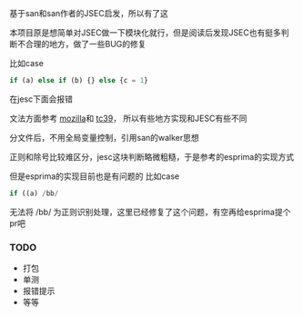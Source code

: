 基于san和san作者的JSEC启发，所以有了这

本项目原是想简单对JSEC做一下模块化就行，但是阅读后发现JSEC也有挺多判断不合理的地方，做了一些BUG的修复

比如case
```js
if (a) else if (b) {} else {c = 1}
```
在jesc下面会报错

文法方面参考
[mozilla](https://www-archive.mozilla.org/js/language/grammar14.html)和
[tc39](https://tc39.github.io/ecma262/#sec-ecmascript-language-expressions)， 所以有些地方实现和JESC有些不同

分文件后，不用全局变量控制，引用san的walker思想

正则和除号比较难区分，jesc这块判断略微粗糙，于是参考的esprima的实现方式

但是esprima的实现目前也是有问题的
比如case
```js
if ((a) /bb/
```
无法将 /bb/ 为正则识别处理，这里已经修复了这个问题，有空再给esprima提个pr吧

### TODO
- 打包
- 单测
- 报错提示
- 等等




